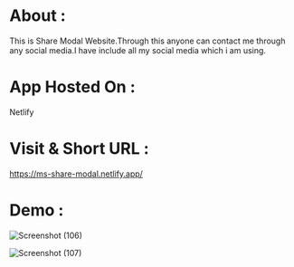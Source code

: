 # About :
This is Share Modal Website.Through this anyone can contact me through any social media.I have include all my social media which i am using.

# App Hosted On :
 Netlify

# Visit & Short URL :
https://ms-share-modal.netlify.app/

# Demo : 

![Screenshot (106)](https://user-images.githubusercontent.com/86542840/232196377-23df6e52-6a49-4e9a-ad2a-9a2d443360b9.png)


![Screenshot (107)](https://user-images.githubusercontent.com/86542840/232196379-0b830ac5-bfd2-44fd-82bd-d0cd5475ab37.png)

